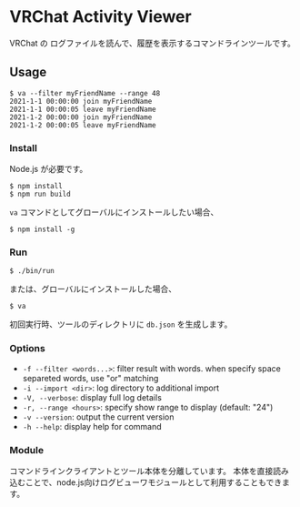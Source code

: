# VRChat Activity Viewer

VRChat の ログファイルを読んで、履歴を表示するコマンドラインツールです。

## Usage

```
$ va --filter myFriendName --range 48
2021-1-1 00:00:00 join myFriendName
2021-1-1 00:00:05 leave myFriendName
2021-1-2 00:00:00 join myFriendName
2021-1-2 00:00:05 leave myFriendName
```

### Install

Node.js が必要です。

```
$ npm install
$ npm run build
```

`va` コマンドとしてグローバルにインストールしたい場合、

```
$ npm install -g
```

### Run

```
$ ./bin/run
```

または、グローバルにインストールした場合、

```
$ va
```

初回実行時、ツールのディレクトリに `db.json` を生成します。

### Options

* `-f --filter <words...>`:
  filter result with words. when specify space separeted words, use "or" matching
* `-i --import <dir>`:
  log directory to additional import
* `-V, --verbose`:
  display full log details
* `-r, --range <hours>`:
  specify show range to display (default: "24")
* `-v --version`:
  output the current version
* `-h --help`:
  display help for command
  
### Module

コマンドラインクライアントとツール本体を分離しています。
本体を直接読み込むことで、node.js向けログビューワモジュールとして利用することもできます。
